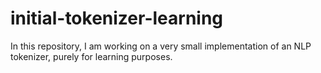# initial-tokenizer-learning
In this repository, I am working on a very small implementation of an NLP tokenizer, purely for learning purposes.
